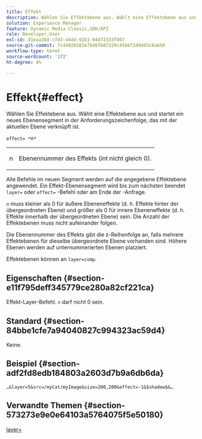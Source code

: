 ```yaml
---
title: Effekt
description: Wählen Sie Effektebene aus. Wählt eine Effektebene aus und startet ein neues Ebenensegment in der Anforderungszeichenfolge, das mit der aktuellen Ebene verknüpft ist.
solution: Experience Manager
feature: Dynamic Media Classic,SDK/API
role: Developer,User
exl-id: d1eaa38d-cfd3-44d4-92b1-04d72333f867
source-git-commit: 7c4492b583e7bd6fb87229c4566f1d9493c8a650
workflow-type: tm+mt
source-wordcount: '172'
ht-degree: 4%

---
```


# Effekt{#effect}

Wählen Sie Effektebene aus. Wählt eine Effektebene aus und startet ein neues Ebenensegment in der Anforderungszeichenfolge, das mit der aktuellen Ebene verknüpft ist.

`effect= *`n`*`

<table id="simpletable_C48DABF486604D2B9F3CBC1CD01AC76D"> 
 <tr class="strow"> 
  <td class="stentry"> <p><span class="codeph"> <span class="varname"> n</span></span> </p> </td> 
  <td class="stentry"> <p>Ebenennummer des Effekts (int nicht gleich 0). </p></td> 
 </tr> 
</table>

Alle Befehle im neuen Segment werden auf die angegebene Effektebene angewendet. Ein Effekt-Ebenensegment wird bis zum nächsten beendet `layer=` oder `effect=` -Befehl oder am Ende der -Anfrage.

*`n`* muss kleiner als 0 für äußere Ebeneneffekte (d. h. Effekte hinter der übergeordneten Ebene) und größer als 0 für innere Ebeneneffekte (d. h. Effekte innerhalb der übergeordneten Ebene) sein. Die Anzahl der Effektebenen muss nicht aufeinander folgen.

Die Ebenennummer des Effekts gibt die z-Reihenfolge an, falls mehrere Effektebenen für dieselbe übergeordnete Ebene vorhanden sind. Höhere Ebenen werden auf unternummerierten Ebenen platziert.

Effektebenen können an `layer=comp`.

## Eigenschaften {#section-e11f795deff345779ce280a82cf221ca}

Effekt-Layer-Befehl. *`n`* darf nicht 0 sein.

## Standard {#section-84bbe1cfe7a94040827c994323ac59d4}

Keine.

## Beispiel {#section-adf2fd8edb184803a2603d7b9a6db6da}

`…&layer=5&src=/myCat/myImage&size=200,200&effect=-1&$shadow$&…`

## Verwandte Themen {#section-573273e9e0e64103a5764075f5e50180}

[layer=](/help/aem-is-ir-api/is-api/http-ref/image-serving-api-ref/c-http-protocol-reference/c-command-reference/r-layer.md)
